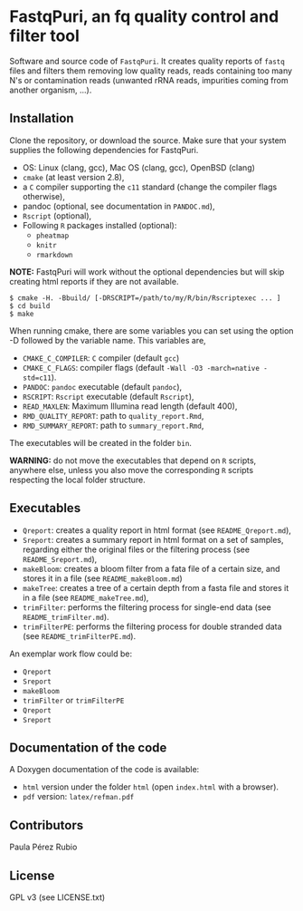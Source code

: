 FastqPuri, an fq quality control and filter tool 
=========

Software and source code of `FastqPuri`. It creates quality 
reports of `fastq` files and filters them removing low quality 
reads, reads containing too many N's or contamination reads 
(unwanted rRNA reads, impurities coming from another organism, ...).


## Installation

Clone the repository, or download the source. Make sure that 
your system supplies the following dependencies for FastqPuri.

- OS: Linux (clang, gcc), Mac OS (clang, gcc), OpenBSD (clang)
- `cmake` (at least version 2.8), 
- a `C` compiler supporting the `c11` standard 
  (change the compiler flags otherwise),
- pandoc (optional, see documentation in `PANDOC.md`),
- `Rscript` (optional),
- Following `R` packages installed (optional):
   * `pheatmap`
   * `knitr`
   * `rmarkdown`

**NOTE:**  FastqPuri will work without the optional dependencies 
but will skip creating html reports if they are not available.

```
$ cmake -H. -Bbuild/ [-DRSCRIPT=/path/to/my/R/bin/Rscriptexec ... ]
$ cd build 
$ make 
```

When running cmake, there are some variables you can set 
using the option -D followed by the variable name. This variables are, 

- `CMAKE_C_COMPILER`: `C` compiler (default `gcc`)
- `CMAKE_C_FLAGS`: compiler flags (default `-Wall -O3 -march=native -std=c11`).
- `PANDOC`: `pandoc` executable (default `pandoc`),
- `RSCRIPT`:  `Rscript` executable (default `Rscript`), 
- `READ_MAXLEN`: Maximum Illumina read length (default 400),
- `RMD_QUALITY_REPORT`: path to `quality_report.Rmd`,
- `RMD_SUMMARY_REPORT`: path to `summary_report.Rmd`,

The executables will be created in the folder `bin`. 

**WARNING:** do not move the executables that depend on `R` scripts, 
anywhere else, unless you also move the corresponding `R` scripts respecting
the local folder structure. 


## Executables

* `Qreport`: creates a quality report in html format (see `README_Qreport.md`),
* `Sreport`: creates a summary report in html format on a set of samples, 
   regarding either the original files or the filtering process
   (see `README_Sreport.md`),
* `makeBloom`: creates a  bloom filter from a fata file of a certain size,
   and stores it in a file (see `README_makeBloom.md`)
* `makeTree`: creates a tree of a certain depth from a fasta file and stores
 it in a file (see `README_makeTree.md`),
* `trimFilter`: performs the filtering process for single-end data 
   (see `README_trimFilter.md`).
* `trimFilterPE`: performs the filtering process for double stranded data 
   (see `README_trimFilterPE.md`).

An exemplar work flow could be:

* `Qreport`
* `Sreport`
* `makeBloom`
* `trimFilter` or `trimFilterPE`
* `Qreport`
* `Sreport`

## Documentation of the code

A Doxygen documentation of the code is available: 
- `html` version under the folder `html` (open `index.html` with a browser).
- `pdf` version: `latex/refman.pdf`

## Contributors

Paula Pérez Rubio 

## License

GPL v3 (see LICENSE.txt)
